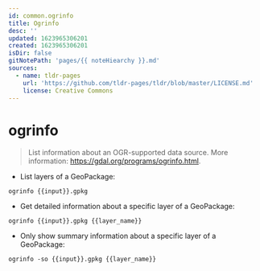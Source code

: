 ```yaml
---
id: common.ogrinfo
title: Ogrinfo
desc: ''
updated: 1623965306201
created: 1623965306201
isDir: false
gitNotePath: 'pages/{{ noteHiearchy }}.md'
sources:
  - name: tldr-pages
    url: 'https://github.com/tldr-pages/tldr/blob/master/LICENSE.md'
    license: Creative Commons
---
```

# ogrinfo

> List information about an OGR-supported data source.
> More information: <https://gdal.org/programs/ogrinfo.html>.

- List layers of a GeoPackage:

`ogrinfo {{input}}.gpkg`

- Get detailed information about a specific layer of a GeoPackage:

`ogrinfo {{input}}.gpkg {{layer_name}}`

- Only show summary information about a specific layer of a GeoPackage:

`ogrinfo -so {{input}}.gpkg {{layer_name}}`

